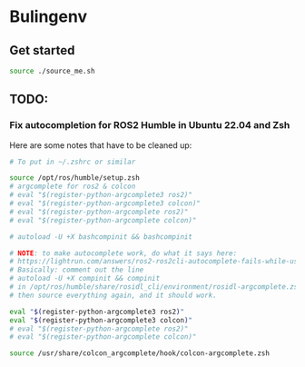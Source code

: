 # Bulingenv

## Get started

```bash
source ./source_me.sh
```

## TODO:

### Fix autocompletion for ROS2 Humble in Ubuntu 22.04 and Zsh

Here are some notes that have to be cleaned up:

```bash
# To put in ~/.zshrc or similar

source /opt/ros/humble/setup.zsh
# argcomplete for ros2 & colcon
# eval "$(register-python-argcomplete3 ros2)"
# eval "$(register-python-argcomplete3 colcon)"
# eval "$(register-python-argcomplete ros2)"
# eval "$(register-python-argcomplete colcon)"

# autoload -U +X bashcompinit && bashcompinit

# NOTE: to make autocomplete work, do what it says here:
# https://lightrun.com/answers/ros2-ros2cli-autocomplete-fails-while-using-zsh
# Basically: comment out the line
# autoload -U +X compinit && compinit
# in /opt/ros/humble/share/rosidl_cli/environment/rosidl-argcomplete.zsh
# then source everything again, and it should work.

eval "$(register-python-argcomplete3 ros2)"
eval "$(register-python-argcomplete3 colcon)"
# eval "$(register-python-argcomplete ros2)"
# eval "$(register-python-argcomplete colcon)"

source /usr/share/colcon_argcomplete/hook/colcon-argcomplete.zsh
```
